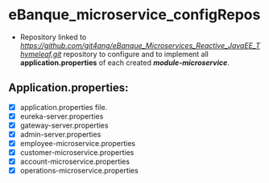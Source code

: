 # eBanque_microservice_configRepos

   - Repository linked to _https://github.com/git4ang/eBanque_Microservices_Reactive_JavaEE_Thymeleaf.git_ repository to configure and to implement all **application.properties** of each created ***module-microservice***.

## Application.properties:
   
   - [x] application.properties file.
   - [x] eureka-server.properties
   - [x] gateway-server.properties
   - [x] admin-server.properties
   - [x] employee-microservice.properties
   - [x] customer-microservice.properties
   - [x] account-microservice.properties
   - [x] operations-microservice.properties
